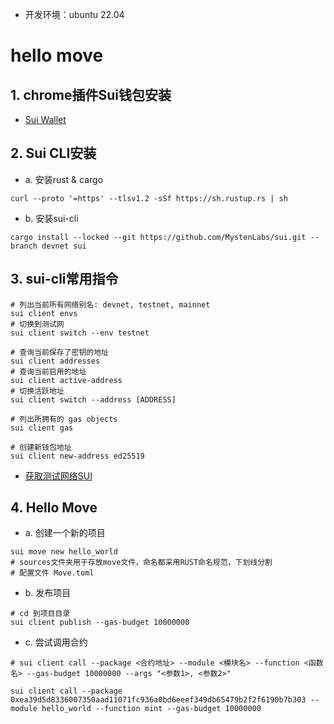 - 开发环境：ubuntu 22.04

# hello move
## 1. chrome插件Sui钱包安装

- [Sui Wallet](https://chrome.google.com/webstore/detail/opcgpfmipidbgpenhmajoajpbobppdil)

## 2. Sui CLI安装

- a. 安装rust & cargo
```shell
curl --proto '=https' --tlsv1.2 -sSf https://sh.rustup.rs | sh
```
- b. 安装sui-cli
```shell
cargo install --locked --git https://github.com/MystenLabs/sui.git --branch devnet sui
```

## 3. sui-cli常用指令
```shell
# 列出当前所有网络别名: devnet, testnet, mainnet
sui client envs
# 切换到测试网
sui client switch --env testnet

# 查询当前保存了密钥的地址
sui client addresses
# 查询当前启用的地址
sui client active-address
# 切换活跃地址
sui client switch --address [ADDRESS]

# 列出所拥有的 gas objects
sui client gas

# 创建新钱包地址
sui client new-address ed25519
```

- [获取测试网络SUI](https://intro-zh.sui-book.com/unit-one/lessons/1_%E9%85%8D%E7%BD%AE%E7%8E%AF%E5%A2%83.html#%E8%8E%B7%E5%BE%97%E6%B5%8B%E8%AF%95%E7%BD%91-testnet-%E7%9A%84-sui-tokens)

## 4. Hello Move

- a. 创建一个新的项目
```shell
sui move new hello_world
# sources文件夹用于存放move文件，命名都采用RUST命名规范，下划线分割
# 配置文件 Move.toml
```

- b. 发布项目
```shell
# cd 到项目目录
sui client publish --gas-budget 10000000
```

- c. 尝试调用合约
```shell
# sui client call --package <合约地址> --module <模块名> --function <函数名> --gas-budget 10000000 --args "<参数1>, <参数2>"

sui client call --package 0xea39d5d8336007350aad11071fc936a0bd6eeef349db65479b2f2f6190b7b303 --module hello_world --function mint --gas-budget 10000000
```
